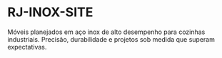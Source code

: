 # RJ-INOX-SITE
Móveis planejados em aço inox de alto desempenho para cozinhas industriais. Precisão, durabilidade e projetos sob medida que superam expectativas.
